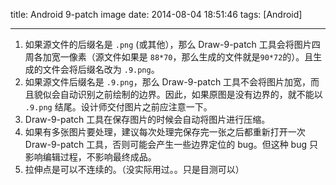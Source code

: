 title: Android 9-patch image
date: 2014-08-04 18:51:46
tags: [Android]

---

1. 如果源文件的后缀名是 `.png` (或其他），那么 Draw-9-patch 工具会将图片四周各加宽一像素（源文件如果是 `88*70`，那么生成的文件就是`90*72`的）。且生成的文件会将后缀名改为 `.9.png`。
2. 如果源文件后缀名是 `.9.png`，那么 Draw-9-patch 工具不会将图片加宽，而且貌似会自动识别之前绘制的边界。因此，如果原图是没有边界的，就不能以 `.9.png` 结尾。设计师交付图片之前应注意一下。
3. Draw-9-patch 工具在保存图片的时候会自动将图片进行压缩。
4. 如果有多张图片要处理，建议每次处理完保存完一张之后都重新打开一次 Draw-9-patch 工具，否则可能会产生一些边界定位的 bug。但这种 bug 只影响编辑过程，不影响最终成品。
5. 拉伸点是可以不连续的。（没实际用过。。只是目测可以）

<!-- more -->